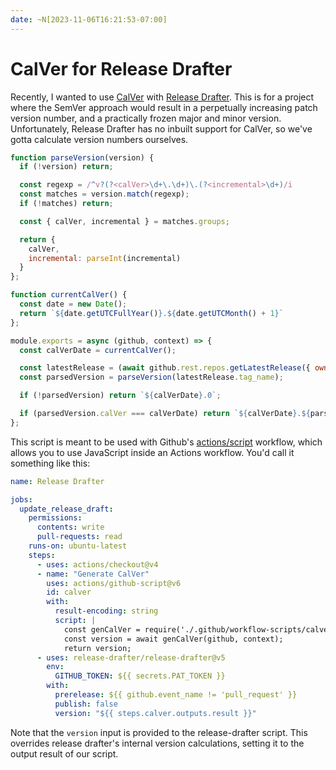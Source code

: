 ```yaml
---
date: ~N[2023-11-06T16:21:53-07:00]
---
```


# CalVer for Release Drafter

Recently, I wanted to use [CalVer](https://calver.org/) with [Release Drafter](https://github.com/release-drafter/release-drafter). This is for a project where the SemVer approach would result in a perpetually increasing patch version number, and a practically frozen major and minor version. Unfortunately, Release Drafter has no inbuilt support for CalVer, so we've gotta calculate version numbers ourselves.


```js
function parseVersion(version) {
  if (!version) return;

  const regexp = /^v?(?<calVer>\d+\.\d+)\.(?<incremental>\d+)/i
  const matches = version.match(regexp);
  if (!matches) return;

  const { calVer, incremental } = matches.groups;

  return {
    calVer,
    incremental: parseInt(incremental)
  }
};

function currentCalVer() {
  const date = new Date();
  return `${date.getUTCFullYear()}.${date.getUTCMonth() + 1}`
};

module.exports = async (github, context) => {
  const calVerDate = currentCalVer();

  const latestRelease = (await github.rest.repos.getLatestRelease({ owner: context.repo.owner, repo: context.repo.repo })).data;
  const parsedVersion = parseVersion(latestRelease.tag_name);

  if (!parsedVersion) return `${calVerDate}.0`;

  if (parsedVersion.calVer === calVerDate) return `${calVerDate}.${parsedVersion.incremental + 1}`;
};
```

This script is meant to be used with Github's [actions/script](https://github.com/actions/github-script) workflow, which allows you to use JavaScript inside an Actions workflow. You'd call it something like this:

```yaml
name: Release Drafter

jobs:
  update_release_draft:
    permissions:
      contents: write
      pull-requests: read
    runs-on: ubuntu-latest
    steps:
      - uses: actions/checkout@v4
      - name: "Generate CalVer"
        uses: actions/github-script@v6
        id: calver
        with:
          result-encoding: string
          script: |
            const genCalVer = require('./.github/workflow-scripts/calver.js');
            const version = await genCalVer(github, context);
            return version;
      - uses: release-drafter/release-drafter@v5
        env:
          GITHUB_TOKEN: ${{ secrets.PAT_TOKEN }}
        with:
          prerelease: ${{ github.event_name != 'pull_request' }}
          publish: false
          version: "${{ steps.calver.outputs.result }}"
```

Note that the `version` input is provided to the release-drafter script. This overrides release drafter's internal version calculations, setting it to the output result of our script.
